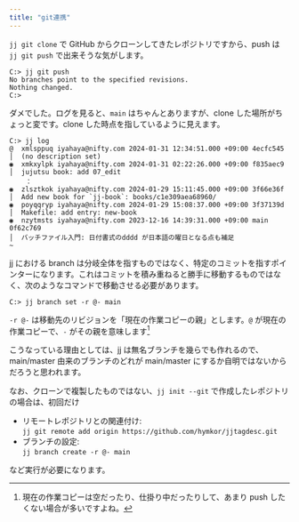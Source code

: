 ```yaml
---
title: "git連携"
---
```

`jj git clone` で GitHub からクローンしてきたレポジトリですから、push は `jj git push` で出来そうな気がします。

```
C:> jj git push
No branches point to the specified revisions.
Nothing changed.
C:>
```

ダメでした。ログを見ると、`main` はちゃんとありますが、clone した場所がちょっと変です。clone した時点を指しているように見えます。

```
C:> jj log
@  xmlsppuq iyahaya@nifty.com 2024-01-31 12:34:51.000 +09:00 4ecfc545
│  (no description set)
◉  xmkxylpk iyahaya@nifty.com 2024-01-31 02:22:26.000 +09:00 f835aec9
│  jujutsu book: add 07_edit
    ：
◉  zlsztkok iyahaya@nifty.com 2024-01-29 15:11:45.000 +09:00 3f66e36f
│  Add new book for `jj-book`: books/c1e309aea68960/
◉  poyqqryp iyahaya@nifty.com 2024-01-29 15:08:37.000 +09:00 3f37139d
│  Makefile: add entry: new-book
◉  nzytmsts iyahaya@nifty.com 2023-12-16 14:39:31.000 +09:00 main 0f62c769
│  バッチファイル入門: 日付書式のdddd が日本語の曜日となる点も補足
~
```

jj における branch は分岐全体を指すものではなく、特定のコミットを指すポインターになります。これはコミットを積み重ねると勝手に移動するものではなく、次のようなコマンドで移動させる必要があります。

```
C:> jj branch set -r @- main
```

`-r @-` は移動先のリビジョンを「現在の作業コピーの親」とします。`@` が現在の作業コピーで、`-` がその親を意味します[^current-branch]

[^current-branch]: 現在の作業コピーは空だったり、仕掛り中だったりして、あまり push したくない場合が多いですよね。

こうなっている理由としては、jj は無名ブランチを幾らでも作れるので、main/master 由来のブランチのどれが main/master にするか自明ではないからだろうと思われます。

なお、クローンで複製したものではない、`jj init --git` で作成したレポジトリの場合は、初回だけ

+ リモートレポジトリとの関連付け:  
    `jj git remote add origin https://github.com/hymkor/jjtagdesc.git`
+ ブランチの設定:  
    `jj branch create -r @- main`

など実行が必要になります。
